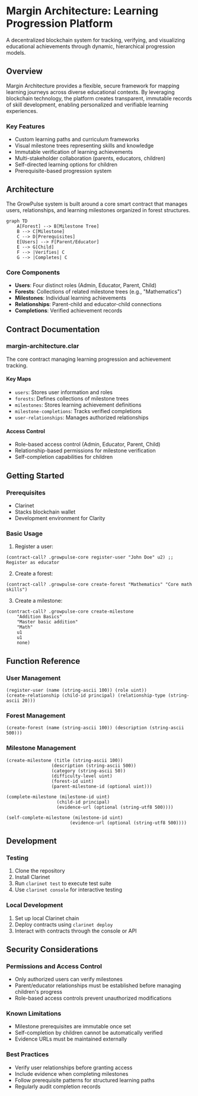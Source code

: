 # Margin Architecture: Learning Progression Platform

A decentralized blockchain system for tracking, verifying, and visualizing educational achievements through dynamic, hierarchical progression models.

## Overview

Margin Architecture provides a flexible, secure framework for mapping learning journeys across diverse educational contexts. By leveraging blockchain technology, the platform creates transparent, immutable records of skill development, enabling personalized and verifiable learning experiences.

### Key Features
- Custom learning paths and curriculum frameworks
- Visual milestone trees representing skills and knowledge
- Immutable verification of learning achievements
- Multi-stakeholder collaboration (parents, educators, children)
- Self-directed learning options for children
- Prerequisite-based progression system

## Architecture

The GrowPulse system is built around a core smart contract that manages users, relationships, and learning milestones organized in forest structures.

```mermaid
graph TD
    A[Forest] --> B[Milestone Tree]
    B --> C[Milestone]
    C --> D[Prerequisites]
    E[Users] --> F[Parent/Educator]
    E --> G[Child]
    F --> |Verifies| C
    G --> |Completes| C
```

### Core Components
- **Users**: Four distinct roles (Admin, Educator, Parent, Child)
- **Forests**: Collections of related milestone trees (e.g., "Mathematics")
- **Milestones**: Individual learning achievements
- **Relationships**: Parent-child and educator-child connections
- **Completions**: Verified achievement records

## Contract Documentation

### margin-architecture.clar
The core contract managing learning progression and achievement tracking.

#### Key Maps
- `users`: Stores user information and roles
- `forests`: Defines collections of milestone trees
- `milestones`: Stores learning achievement definitions
- `milestone-completions`: Tracks verified completions
- `user-relationships`: Manages authorized relationships

#### Access Control
- Role-based access control (Admin, Educator, Parent, Child)
- Relationship-based permissions for milestone verification
- Self-completion capabilities for children

## Getting Started

### Prerequisites
- Clarinet
- Stacks blockchain wallet
- Development environment for Clarity

### Basic Usage

1. Register a user:
```clarity
(contract-call? .growpulse-core register-user "John Doe" u2) ;; Register as educator
```

2. Create a forest:
```clarity
(contract-call? .growpulse-core create-forest "Mathematics" "Core math skills")
```

3. Create a milestone:
```clarity
(contract-call? .growpulse-core create-milestone 
    "Addition Basics" 
    "Master basic addition" 
    "Math" 
    u1 
    u1 
    none)
```

## Function Reference

### User Management

```clarity
(register-user (name (string-ascii 100)) (role uint))
(create-relationship (child-id principal) (relationship-type (string-ascii 20)))
```

### Forest Management

```clarity
(create-forest (name (string-ascii 100)) (description (string-ascii 500)))
```

### Milestone Management

```clarity
(create-milestone (title (string-ascii 100)) 
                 (description (string-ascii 500))
                 (category (string-ascii 50))
                 (difficulty-level uint)
                 (forest-id uint)
                 (parent-milestone-id (optional uint)))

(complete-milestone (milestone-id uint) 
                   (child-id principal) 
                   (evidence-url (optional (string-utf8 500))))

(self-complete-milestone (milestone-id uint) 
                        (evidence-url (optional (string-utf8 500))))
```

## Development

### Testing
1. Clone the repository
2. Install Clarinet
3. Run `clarinet test` to execute test suite
4. Use `clarinet console` for interactive testing

### Local Development
1. Set up local Clarinet chain
2. Deploy contracts using `clarinet deploy`
3. Interact with contracts through the console or API

## Security Considerations

### Permissions and Access Control
- Only authorized users can verify milestones
- Parent/educator relationships must be established before managing children's progress
- Role-based access controls prevent unauthorized modifications

### Known Limitations
- Milestone prerequisites are immutable once set
- Self-completion by children cannot be automatically verified
- Evidence URLs must be maintained externally

### Best Practices
- Verify user relationships before granting access
- Include evidence when completing milestones
- Follow prerequisite patterns for structured learning paths
- Regularly audit completion records